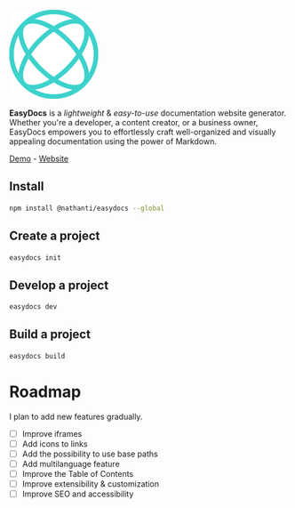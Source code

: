![EasyDocs](./icon.svg)

**EasyDocs** is a *lightweight* & *easy-to-use* documentation website generator. Whether you're a developer, a content creator, or a business owner, EasyDocs empowers you to effortlessly craft well-organized and visually appealing documentation using the power of Markdown.

[Demo](https://easydocs.onrender.com/) - [Website](https://easydocs.onrender.com/)

## Install
```bash
npm install @nathanti/easydocs --global
```

## Create a project
```bash
easydocs init
```

## Develop a project
```bash
easydocs dev
```

## Build a project
```bash
easydocs build
```

# Roadmap
I plan to add new features gradually.

- [ ] Improve iframes
- [ ] Add icons to links
- [ ] Add the possibility to use base paths
- [ ] Add multilanguage feature
- [ ] Improve the Table of Contents
- [ ] Improve extensibility & customization
- [ ] Improve SEO and accessibility
